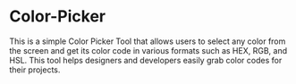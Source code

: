 # Color-Picker
This is a simple Color Picker Tool that allows users to select any color from the screen and get its color code in various formats such as HEX, RGB, and HSL. This tool helps designers and developers easily grab color codes for their projects.
